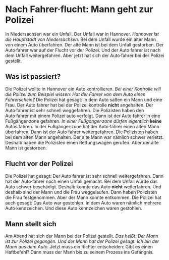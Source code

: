 # Nach Fahrer·flucht: Mann geht zur Polizei

In Niedersachsen war ein Unfall. Der Unfall war in Hannover. 
*Hannover ist die Hauptstadt von Niedersachsen.* Bei dem Unfall wurde ein alter Mann von einem Auto überfahren. Der alte Mann ist bei dem Unfall gestorben. Der Auto·fahrer war auf der Flucht vor der Polizei. Und der Auto·fahrer ist nach dem Unfall weitergefahren. Aber jetzt hat sich der Auto·fahrer bei der Polizei gestellt. 

## Was ist passiert?
Die Polizei wollte in Hannover ein Auto kontrollieren. 
*Bei einer Kontrolle will die Polizei zum Beispiel wissen:* 
*Hat der Fahrer von dem Auto einen Führerschein?* Die Polizei hat gesagt: In dem Auto saßen ein Mann und eine Frau. Der Auto·fahrer hat bei der Polizei·kontrolle **nicht** angehalten. Der Auto·fahrer ist sehr schnell weggefahren. Die Polizisten haben den Auto·fahrer mit einem Polizei·auto verfolgt. Dann ist der Auto·fahrer in eine Fußgänger·zone gefahren. 
*In einer Fußgänger·zone dürfen eigentlich* **keine** Autos fahren. In der Fußgänger·zone hat der Auto·fahrer einen alten Mann überfahren. Dann ist der Auto·fahrer weitergefahren. Die Polizisten haben bei dem alten Mann angehalten. Der alte Mann war nämlich schwer verletzt. Deshalb haben die Polizisten einen Rettungswagen gerufen. Aber der alte Mann ist gestorben. 

## Flucht vor der Polizei
Die Polizei hat gesagt: Der Auto·fahrer ist sehr schnell weitergefahren. Dann hat der Auto·fahrer noch einen Unfall gemacht. Bei dem Unfall wurde das Auto schwer beschädigt. Deshalb konnte das Auto **nicht** weiterfahren. Und deshalb sind der Mann und die Frau weggelaufen. Dann haben Polizisten die Frau festgenommen. Aber der Mann konnte entkommen. Die Polizei hat auch gesagt: Das Auto war gestohlen. In dem Auto waren nämlich mehrere Auto·kennzeichen. Und diese Auto·kennzeichen waren gestohlen. 

## Mann stellt sich
Am Abend hat sich der Mann bei der Polizei gestellt. 
*Das heißt: Der Mann ist zur Polizei gegangen.* 
*Und der Mann hat der Polizei gesagt:* 
*Ich bin der Mann aus dem Auto.* Jetzt muss ein Richter entscheiden: Gibt es einen Haftbefehl? Dann muss der Mann bis zu seinem Prozess ins Gefängnis. 
